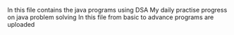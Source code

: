 In this file contains the java programs using DSA
My daily practise progress on java
problem solving
In this file from basic to advance programs are uploaded
